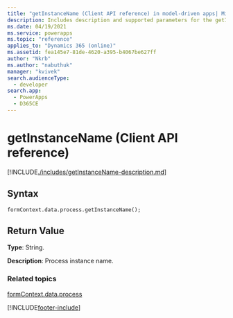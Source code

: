 ```yaml
---
title: "getInstanceName (Client API reference) in model-driven apps| MicrosoftDocs"
description: Includes description and supported parameters for the getInstanceName method.
ms.date: 04/19/2021
ms.service: powerapps
ms.topic: "reference"
applies_to: "Dynamics 365 (online)"
ms.assetid: fea145e7-81de-4620-a395-b4067be627ff
author: "Nkrb"
ms.author: "nabuthuk"
manager: "kvivek"
search.audienceType: 
  - developer
search.app: 
  - PowerApps
  - D365CE
---
```

# getInstanceName (Client API reference)



[!INCLUDE[./includes/getInstanceName-description.md](./includes/getInstanceName-description.md)]

## Syntax

`formContext.data.process.getInstanceName();`

## Return Value

**Type**: String. 

**Description**: Process instance name.

### Related topics

[formContext.data.process](../../formContext-data-process.md)
 




[!INCLUDE[footer-include](../../../../../../includes/footer-banner.md)]